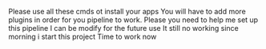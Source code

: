 Please use all these cmds ot install your apps
You will have to add more plugins in order for you pipeline to work.
Please you need to help me set up this pipeline
I can be modify for the future use
It still no working since morning i start this project
Time to work now
